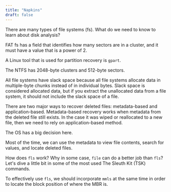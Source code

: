```yaml
---
title: "Napkins"
draft: false
---
```


There are many types of file systems (fs). What do we need to know to learn about disk analysis? 


FAT fs has a field that identifies how many sectors are in a cluster, and it must have a value that is a power of 2. 

A Linux tool that is used for partition recovery is `gpart`. 

The NTFS has 2048-byte clusters and 512-byte sectors.  

All file systems have slack space because all file systems allocate data in multiple-byte chunks instead of in individual bytes. Slack space is considered allocated data, but if you extract the unallocated data from a file system, it should not include the slack space of a file. 


There are two major ways to recover deleted files: metadata-based and application-based. 
Metadata-based recovery works when metadata from the deleted file still exists. In the case it was wiped or reallocated to a new file, then we need to rely on application-based method. 

The OS has a big decision here. 

Most of the time, we can use the metadata to view file contents, search for values, and locate deleted files. 


How does `fls` work? Why in some case, `file` can do a better job than `fls`? Let's dive a little bit in some of the most used The Sleuth Kit (TSK) commands. 

To effectively use `fls`, we should incorporate `mmls` at the same time in order to locate the block position of where the MBR is. 

